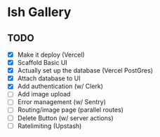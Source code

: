 # Ish Gallery

## TODO

- [x] Make it deploy (Vercel)
- [x] Scaffold Basic UI
- [x] Actually set up the database (Vercel PostGres)
- [x] Attach database to UI
- [x] Add authentication (w/ Clerk)
- [ ] Add image upload
- [ ] Error management (w/ Sentry)
- [ ] Routing/image page (parallel routes)
- [ ] Delete Button (w/ server actions)
- [ ] Ratelimiting (Upstash)
